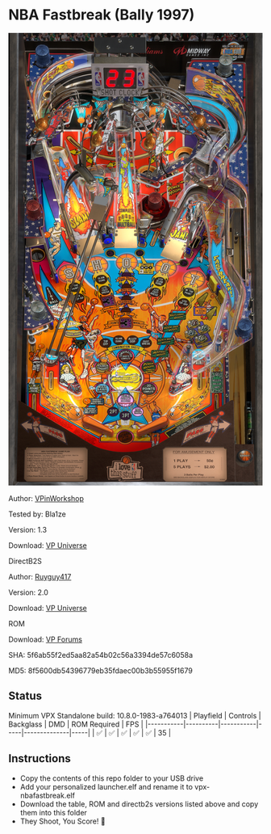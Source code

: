 # NBA Fastbreak (Bally 1997)

![Table Preview](https://github.com/Bla1ze/vpx-images/blob/main/vpx-nbafastbreak.png)

Author: [VPinWorkshop](https://vpuniverse.com/profile/40692-vpinworkshop/)  

Tested by: Bla1ze

Version: 1.3

Download: [VP Universe](https://vpuniverse.com/files/file/6524-nba-fastbreak-bally-1997-vpw-mod/)

DirectB2S

Author: [Ruyguy417](https://vpuniverse.com/profile/31096-ryguy417/)  

Version: 2.0

Download: [VP Universe](https://vpuniverse.com/files/file/12980-nba-fastbreak-bally-1997-b2s-with-full-dmd/)

ROM

Download: [VP Forums](https://www.vpforums.org/index.php?app=downloads&showfile=1321)

SHA: 5f6ab55f2ed5aa82a54b02c56a3394de57c6058a

MD5: 8f5600db54396779eb35fdaec00b3b55955f1679

## Status 

Minimum VPX Standalone build: 10.8.0-1983-a764013
| Playfield | Controls | Backglass | DMD | ROM Required | FPS | 
|-----------|----------|-----------|-----|--------------|-----|
| :white_check_mark: | :white_check_mark: | :white_check_mark: | :white_check_mark: | :white_check_mark: | 35 |

## Instructions

- Copy the contents of this repo folder to your USB drive
- Add your personalized launcher.elf and rename it to vpx-nbafastbreak.elf
- Download the table, ROM and directb2s versions listed above and copy them into this folder
- They Shoot, You Score! 🏀